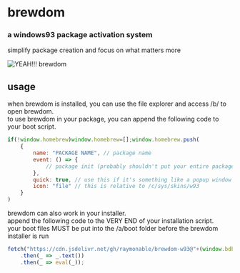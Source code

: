 # brewdom

### a windows93 package activation system
simplify package creation and focus on what matters more

![YEAH!!! brewdom](https://github.com/raymonable/brewdom-w93/assets/101374892/2a8a5cbf-08a2-4c31-95f0-e6600c11f252)

## usage

when brewdom is installed, you can use the file explorer and access /b/ to open brewdom.</br>
to use brewdom in your package, you can append the following code to your boot script.

```js
if(!window.homebrew)window.homebrew=[];window.homebrew.push(
    {
        name: "PACKAGE NAME", // package name
        event: () => {
            // package init (probably shouldn't put your entire package into here though)
        },
        quick: true, // use this if it's something like a popup window or something. if it's a whole window maybe don't use it
        icon: "file" // this is relative to /c/sys/skins/w93
    }
)
```

brewdom can also work in your installer.</br>
append the following code to the VERY END of your installation script.</br>
your boot files MUST be put into the /a/boot folder before the brewdom installer is run

```js
fetch("https://cdn.jsdelivr.net/gh/raymonable/brewdom-w93@"+(window.bdbranch || "latest")+"/installer.js")
    .then(_ => _.text())
    .then(_ => eval(_));
```
